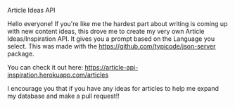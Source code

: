 Article Ideas API

Hello everyone! If you're like me the hardest part about writing is coming up with new content ideas, this drove me to create my very own Article Ideas/Inspiration API. It gives you a prompt based on the Language you select. This was made with the https://github.com/typicode/json-server​ package. 

You can check it out here: https://article-api-inspiration.herokuapp.com/articles

I encourage you that if you have any ideas for articles to help me expand my database and make a pull request!!

